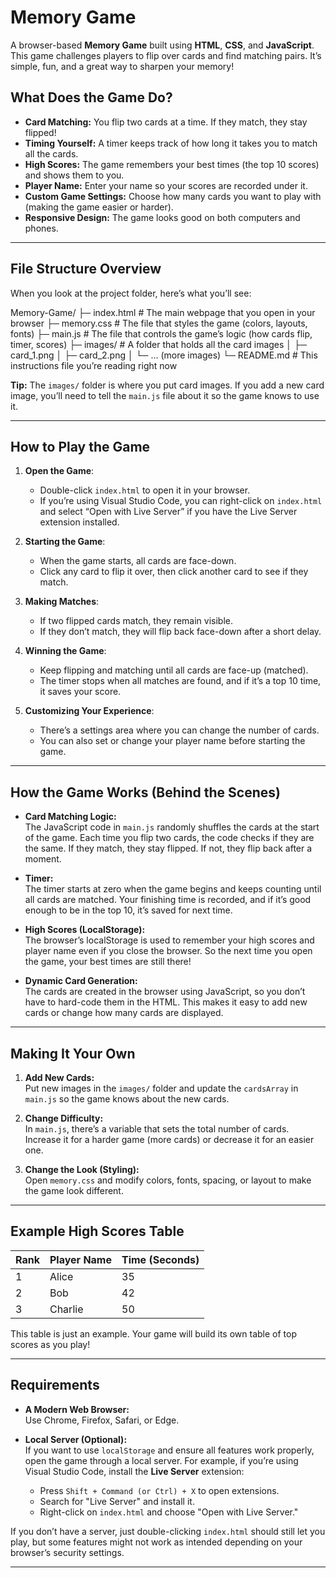 # Memory Game

A browser-based **Memory Game** built using **HTML**, **CSS**, and **JavaScript**. This game challenges players to flip over cards and find matching pairs. It’s simple, fun, and a great way to sharpen your memory!

## What Does the Game Do?

- **Card Matching:** You flip two cards at a time. If they match, they stay flipped!
- **Timing Yourself:** A timer keeps track of how long it takes you to match all the cards.
- **High Scores:** The game remembers your best times (the top 10 scores) and shows them to you.
- **Player Name:** Enter your name so your scores are recorded under it.
- **Custom Game Settings:** Choose how many cards you want to play with (making the game easier or harder).
- **Responsive Design:** The game looks good on both computers and phones.

---

## File Structure Overview

When you look at the project folder, here’s what you’ll see:

Memory-Game/ ├─ index.html # The main webpage that you open in your browser ├─ memory.css # The file that styles the game (colors, layouts, fonts) ├─ main.js # The file that controls the game’s logic (how cards flip, timer, scores) ├─ images/ # A folder that holds all the card images │ ├─ card_1.png │ ├─ card_2.png │ └─ ... (more images) └─ README.md # This instructions file you’re reading right now


**Tip:** The `images/` folder is where you put card images. If you add a new card image, you’ll need to tell the `main.js` file about it so the game knows to use it.

---

## How to Play the Game

1. **Open the Game**:  
   - Double-click `index.html` to open it in your browser.
   - If you’re using Visual Studio Code, you can right-click on `index.html` and select “Open with Live Server” if you have the Live Server extension installed.

2. **Starting the Game**:  
   - When the game starts, all cards are face-down.
   - Click any card to flip it over, then click another card to see if they match.

3. **Making Matches**:  
   - If two flipped cards match, they remain visible.
   - If they don’t match, they will flip back face-down after a short delay.

4. **Winning the Game**:  
   - Keep flipping and matching until all cards are face-up (matched).
   - The timer stops when all matches are found, and if it’s a top 10 time, it saves your score.

5. **Customizing Your Experience**:  
   - There’s a settings area where you can change the number of cards.
   - You can also set or change your player name before starting the game.

---

## How the Game Works (Behind the Scenes)

- **Card Matching Logic:**  
  The JavaScript code in `main.js` randomly shuffles the cards at the start of the game. Each time you flip two cards, the code checks if they are the same. If they match, they stay flipped. If not, they flip back after a moment.

- **Timer:**  
  The timer starts at zero when the game begins and keeps counting until all cards are matched. Your finishing time is recorded, and if it’s good enough to be in the top 10, it’s saved for next time.

- **High Scores (LocalStorage):**  
  The browser’s localStorage is used to remember your high scores and player name even if you close the browser. So the next time you open the game, your best times are still there!

- **Dynamic Card Generation:**  
  The cards are created in the browser using JavaScript, so you don’t have to hard-code them in the HTML. This makes it easy to add new cards or change how many cards are displayed.

---

## Making It Your Own

1. **Add New Cards:**  
   Put new images in the `images/` folder and update the `cardsArray` in `main.js` so the game knows about the new cards.

2. **Change Difficulty:**  
   In `main.js`, there’s a variable that sets the total number of cards. Increase it for a harder game (more cards) or decrease it for an easier one.

3. **Change the Look (Styling):**  
   Open `memory.css` and modify colors, fonts, spacing, or layout to make the game look different.

---

## Example High Scores Table

| Rank | Player Name | Time (Seconds) |
|------|-------------|----------------|
| 1    | Alice       | 35             |
| 2    | Bob         | 42             |
| 3    | Charlie     | 50             |

This table is just an example. Your game will build its own table of top scores as you play!

---

## Requirements

- **A Modern Web Browser:**  
  Use Chrome, Firefox, Safari, or Edge.
  
- **Local Server (Optional):**  
  If you want to use `localStorage` and ensure all features work properly, open the game through a local server. For example, if you’re using Visual Studio Code, install the **Live Server** extension:
  - Press `Shift + Command (or Ctrl) + X` to open extensions.
  - Search for "Live Server" and install it.
  - Right-click on `index.html` and choose "Open with Live Server."

If you don’t have a server, just double-clicking `index.html` should still let you play, but some features might not work as intended depending on your browser’s security settings.

---
